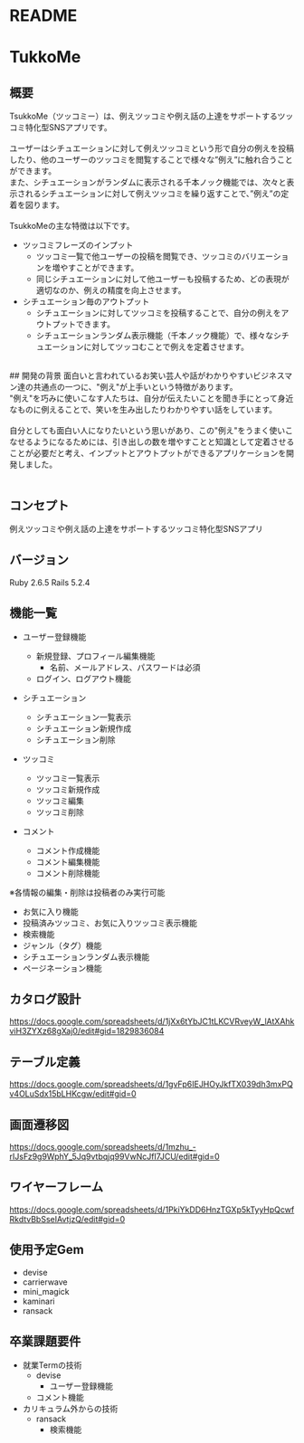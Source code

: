# README

# TukkoMe

## 概要
TsukkoMe（ツッコミー）は、例えツッコミや例え話の上達をサポートするツッコミ特化型SNSアプリです。<br>
<br>
ユーザーはシチュエーションに対して例えツッコミという形で自分の例えを投稿したり、他のユーザーのツッコミを閲覧することで様々な”例え”に触れ合うことができます。<br>
また、シチュエーションがランダムに表示される千本ノック機能では、次々と表示されるシチュエーションに対して例えツッコミを繰り返すことで、”例え”の定着を図ります。<br>
<br>
TsukkoMeの主な特徴は以下です。<br>
  * ツッコミフレーズのインプット
    * ツッコミ一覧で他ユーザーの投稿を閲覧でき、ツッコミのバリエーションを増やすことができます。
    * 同じシチュエーションに対して他ユーザーも投稿するため、どの表現が適切なのか、例えの精度を向上させます。
  * シチュエーション毎のアウトプット
    * シチュエーションに対してツッコミを投稿することで、自分の例えをアウトプットできます。
    * シチュエーションランダム表示機能（千本ノック機能）で、様々なシチュエーションに対してツッコむことで例えを定着させます。
<br>
## 開発の背景
面白いと言われているお笑い芸人や話がわかりやすいビジネスマン達の共通点の一つに、"例え"が上手いという特徴があります。<br>
"例え"を巧みに使いこなす人たちは、自分が伝えたいことを聞き手にとって身近なものに例えることで、笑いを生み出したりわかりやすい話をしています。<br>
<br>
自分としても面白い人になりたいという思いがあり、この"例え"をうまく使いこなせるようになるためには、引き出しの数を増やすことと知識として定着させることが必要だと考え、インプットとアウトプットができるアプリケーションを開発しました。<br>
<br>

## コンセプト
例えツッコミや例え話の上達をサポートするツッコミ特化型SNSアプリ

## バージョン
Ruby 2.6.5
Rails 5.2.4

## 機能一覧
* ユーザー登録機能
  * 新規登録、プロフィール編集機能
    * 名前、メールアドレス、パスワードは必須
  * ログイン、ログアウト機能

* シチュエーション
  * シチュエーション一覧表示
  * シチュエーション新規作成
  * シチュエーション削除

* ツッコミ
  * ツッコミ一覧表示
  * ツッコミ新規作成
  * ツッコミ編集
  * ツッコミ削除

* コメント
  * コメント作成機能
  * コメント編集機能
  * コメント削除機能

※各情報の編集・削除は投稿者のみ実行可能

* お気に入り機能
* 投稿済みツッコミ、お気に入りツッコミ表示機能
* 検索機能
* ジャンル（タグ）機能
* シチュエーションランダム表示機能
* ページネーション機能

## カタログ設計
https://docs.google.com/spreadsheets/d/1jXx6tYbJC1tLKCVRveyW_lAtXAhkviH3ZYXz68gXaj0/edit#gid=1829836084

## テーブル定義
https://docs.google.com/spreadsheets/d/1gvFp6IEJHOyJkfTX039dh3mxPQv4OLuSdx15bLHKcgw/edit#gid=0

## 画面遷移図
https://docs.google.com/spreadsheets/d/1mzhu_-rIJsFz9g9WphY_5Jq9vtbqjq99VwNcJfI7JCU/edit#gid=0

## ワイヤーフレーム
https://docs.google.com/spreadsheets/d/1PkiYkDD6HnzTGXp5kTyyHpQcwfRkdtvBbSseIAvtjzQ/edit#gid=0

## 使用予定Gem
* devise
* carrierwave
* mini_magick
* kaminari
* ransack

## 卒業課題要件
* 就業Termの技術
  * devise
    * ユーザー登録機能
  * コメント機能
* カリキュラム外からの技術
  * ransack
    * 検索機能
